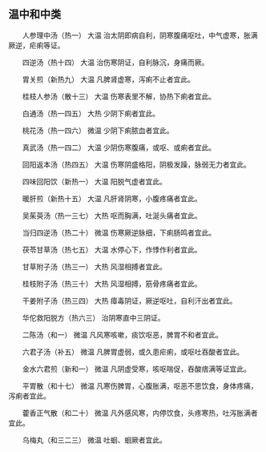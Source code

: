 ## 温中和中类


&emsp;&emsp;人参理中汤（热一） 大温 治太阴即病自利，阴寒腹痛呕吐，中气虚寒，胀满厥逆，疟痢等证。

&emsp;&emsp;四逆汤（热十四） 大温 治伤寒阴证，自利脉沉，身痛而厥。

&emsp;&emsp;胃关煎（新热九） 大温 凡脾肾虚寒，泻痢不止者宜此。

&emsp;&emsp;桂枝人参汤（散十三） 大温 伤寒表里不解，协热下痢者宜此。

&emsp;&emsp;白通汤（热一四五） 大热 少阴下痢者宜此。

&emsp;&emsp;桃花汤（热一四六） 微温 少阴下痢脓血者宜此。

&emsp;&emsp;真武汤（热一四二） 大温 少阴伤寒腹痛，或呕、或痢者宜此。

&emsp;&emsp;回阳返本汤（热四五） 大温 伤寒阴盛格阳，阴极发躁，脉弱无力者宜此。

&emsp;&emsp;四味回阳饮（新热一） 大温 阳脱气虚者宜此。

&emsp;&emsp;暖肝煎（新热十五） 大温 凡肝肾阴寒，小腹疼痛者宜此。

&emsp;&emsp;吴茱萸汤（热一三七） 大热 呕而胸满，吐涎头痛者宜此。

&emsp;&emsp;当归四逆汤（热二十） 微温 伤寒厥逆脉细，下痢肠鸣者宜此。

&emsp;&emsp;茯苓甘草汤（热七五） 大温 水停心下，作悸作利者宜此。

&emsp;&emsp;甘草附子汤（热三一） 大热 风湿相搏者宜此。

&emsp;&emsp;桂枝附子汤（热三十） 大热 风湿相搏，筋骨疼痛者宜此。

&emsp;&emsp;干姜附子汤（热三四） 大热 瘴毒阴证，厥逆呕吐，自利汗出者宜此。

&emsp;&emsp;华佗救阳脱方（热六三） 治阴寒直中三阴证。

&emsp;&emsp;二陈汤（和一） 微温 凡风寒咳嗽，痰饮呕恶，脾胃不和者宜此。

&emsp;&emsp;六君子汤（补五） 微温 凡脾胃虚弱，或久患疟痢，或呕吐吞酸者宜此。

&emsp;&emsp;金水六君煎（新和一） 微温 凡阴虚受寒，咳呕喘促，吞酸痞满等证宜此。

&emsp;&emsp;平胃散（和十七） 微温 凡寒伤脾胃，心腹胀满，呕恶不思饮食，身体疼痛，泻痢者宜此。

&emsp;&emsp;藿香正气散（和二十） 微温 凡外感风寒，内停饮食，头疼寒热，吐泻胀满者宜此。

&emsp;&emsp;乌梅丸（和三二三） 微温 吐蛔、蛔厥者宜此。


